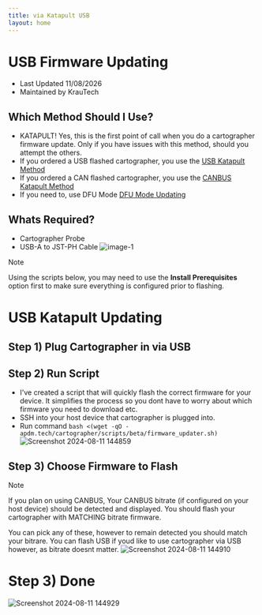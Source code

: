 ```yaml
---
title: via Katapult USB
layout: home
---
```

# USB Firmware Updating
- Last Updated 11/08/2026
- Maintained by KrauTech

## Which Method Should I Use?
- KATAPULT! Yes, this is the first point of call when you do a cartographer firmware update. Only if you have issues with this method, should you attempt the others.
- If you ordered a USB flashed cartographer, you use the [USB Katapult Method](usb.html)
- If you ordered a CAN flashed cartographer, you use the [CANBUS Katapult Method](canbus.html)
- If you need to, use DFU Mode [DFU Mode Updating](dfu.html)

## Whats Required?
- Cartographer Probe
- USB-A to JST-PH Cable
![image-1](https://github.com/user-attachments/assets/1c082c5d-44ff-43e1-b1bf-f70b4249a490)

> [!NOTE]
> Using the scripts below, you may need to use the **Install Prerequisites** option first to make sure everything is configured prior to flashing.

# USB Katapult Updating
## Step 1) Plug Cartographer in via USB

## Step 2) Run Script
- I've created a script that will quickly flash the correct firmware for your device. It simplifies the process so you dont have to worry about which firmware you need to download etc.
- SSH into your host device that cartographer is plugged into.
- Run command `bash <(wget -qO - apdm.tech/cartographer/scripts/beta/firmware_updater.sh)`
![Screenshot 2024-08-11 144859](https://github.com/user-attachments/assets/b06e734b-d335-4073-9407-be60ec8bd17b)


## Step 3) Choose Firmware to Flash
> [!NOTE]
> If you plan on using CANBUS, Your CANBUS bitrate (if configured on your host device) should be detected and displayed. You should flash your cartographer with MATCHING bitrate firmware.

You can pick any of these, however to remain detected you should match your bitrare. You can flash USB if youd like to use cartographer via USB however, as bitrate doesnt matter.
![Screenshot 2024-08-11 144910](https://github.com/user-attachments/assets/dfb64682-28c7-4a4c-a9fe-67649d70bfff)


# Step 3) Done
![Screenshot 2024-08-11 144929](https://github.com/user-attachments/assets/6920bdbd-2ee7-4947-97f1-c5a623471898)

